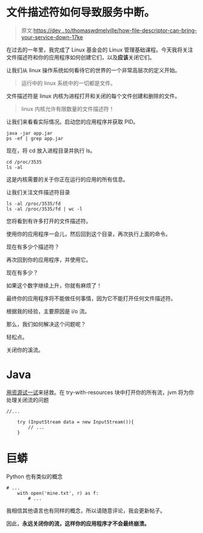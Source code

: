 # 文件描述符如何导致服务中断。

> 原文:[https://dev . to/thomaswdmelville/how-file-descriptor-can-bring-your-service-down-17ke](https://dev.to/thomaswdmelville/how-file-descriptors-can-bring-your-service-down--17ke)

在过去的一年里，我完成了 Linux 基金会的 Linux 管理基础课程。今天我将关注文件描述符和你的应用程序如何创建它们，以及**应该**关闭它们。

让我们从 linux 操作系统如何看待它的世界的一个非常高层次的定义开始。

> 运行中的 linux 系统中的一切都是文件。

文件描述符是 linux 内核为进程打开和关闭的每个文件创建和删除的文件。

> linux 内核允许有限数量的文件描述符！

让我们来看看实际情况。启动您的应用程序并获取 PID。

```
java -jar app.jar
ps -ef | grep app.jar 
```

现在，将 cd 放入进程目录并执行 ls。

```
cd /proc/3535
ls -al 
```

这是内核需要的关于你正在运行的应用的所有信息。

让我们关注文件描述符目录

```
ls -al /proc/3535/fd
ls -al /proc/3535/fd | wc -l 
```

您将看到有许多打开的文件描述符。

使用你的应用程序一会儿，然后回到这个目录，再次执行上面的命令。

现在有多少个描述符？

再次回到你的应用程序，并使用它。

现在有多少？

如果这个数字继续上升，你就有麻烦了！

最终你的应用程序将不能做任何事情，因为它不能打开任何文件描述符。

根据我的经验，主要原因是 i/o 流。

那么，我们如何解决这个问题呢？

轻松点。

关闭你的溪流。

# Java

[用资源试一试](https://docs.oracle.com/javase/tutorial/essential/exceptions/tryResourceClose.html)来拯救。在 try-with-resources 块中打开你的所有流，jvm 将为你处理关闭流的问题

```
//...

    try (InputStream data = new InputStream()){
        // ...
    } 
```

# 巨蟒

Python 也有类似的概念

```
# ... 
    with open('mine.txt', r) as f:
        # ... 
```

我相信其他语言也有同样的概念，所以请随意评论，我会更新帖子。

因此，**永远关闭你的流，这样你的应用程序才不会最终崩溃。**